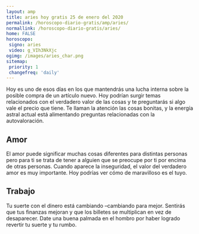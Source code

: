 ```yaml
---
layout: amp
title: aries hoy gratis 25 de enero del 2020 
permalink: /horoscopo-diario-gratis/amp/aries/
normallink: /horoscopo-diario-gratis/aries/
home: FALSE
horoscopo:
 signo: aries
 video: g_VIh3NkXjc
ogimg: /images/aries_char.png
sitemap:
 priority: 1
 changefreq: 'daily'
---
```



Hoy es uno de esos días en los que mantendrás una lucha interna sobre la posible compra de un artículo nuevo. Hoy podrían surgir temas relacionados con el verdadero valor de las cosas y te preguntarás si algo vale el precio que tiene. Te llaman la atención las cosas bonitas, y la energía astral actual está alimentando preguntas relacionadas con la autovaloración.

## Amor

El amor puede significar muchas cosas diferentes para distintas personas pero para ti se trata de tener a alguien que se preocupe por ti por encima de otras personas. Cuando aparece la inseguridad, el valor del verdadero amor es muy importante. Hoy podrías ver cómo de maravilloso es el tuyo.

## Trabajo

Tu suerte con el dinero está cambiando –cambiando para mejor. Sentirás que tus finanzas mejoran y que los billetes se multiplican en vez de desaparecer. Date una buena palmada en el hombro por haber logrado revertir tu suerte y tu rumbo.